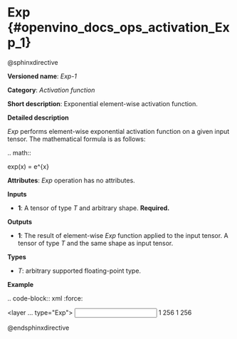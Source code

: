 # Exp {#openvino_docs_ops_activation_Exp_1}

@sphinxdirective

**Versioned name**: *Exp-1*

**Category**: *Activation function*

**Short description**: Exponential element-wise activation function.

**Detailed description**

*Exp* performs element-wise exponential activation function on a given input tensor. The mathematical formula is as follows:

.. math::
   
   exp(x) = e^{x}

**Attributes**: *Exp* operation has no attributes.

**Inputs**

* **1**: A tensor of type *T* and arbitrary shape. **Required.**

**Outputs**

* **1**: The result of element-wise *Exp* function applied to the input tensor. A tensor of type *T* and the same shape as input tensor.

**Types**

* *T*: arbitrary supported floating-point type.

**Example**

.. code-block:: xml
   :force:
   
   <layer ... type="Exp">
       <input>
           <port id="0">
               <dim>1</dim>
               <dim>256</dim>
           </port>
       </input>
       <output>
           <port id="1">
               <dim>1</dim>
               <dim>256</dim>
           </port>
       </output>
   </layer>

@endsphinxdirective

